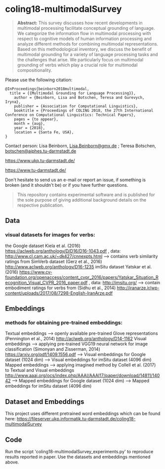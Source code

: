 # coling18-multimodalSurvey

> **Abstract:** This survey discusses how recent developments in multimodal processing facilitate conceptual grounding of language. We categorize the information flow in multimodal processing with respect to cognitive models of human information processing and analyze different methods for combining multimodal representations. Based on this methodological inventory, we discuss the benefit of multimodal grounding for a variety of language processing tasks and the challenges that arise. We particularly focus on multimodal grounding of verbs which play a crucial role for multimodal compositionality.

Please use the following citation:

```
@InProceedings{beinborn2018multimodal,
  title = {{Multimodal Grounding for Language Processing}},
	author = {Beinborn, Lisa and Botschen, Teresa and Gurevych, Iryna},
	publisher = {Association for Computational Linguistics},
	booktitle = {Proceedings of COLING 2018, the 27th International Conference on Computational Linguistics: Technical Papers},
	pages = {to appear},
	month = {aug},
	year = {2018},
	location = {Santa Fe, USA},
}
```

Contact person: Lisa Beinborn, Lisa.Beinborn@gmx.de ; Teresa Botschen, botschen@aiphes.tu-darmstadt.de 

https://www.ukp.tu-darmstadt.de/

https://www.tu-darmstadt.de/


Don't hesitate to send us an e-mail or report an issue, if something is broken (and it shouldn't be) or if you have further questions.

> This repository contains experimental software and is published for the sole purpose of giving additional background details on the respective publication. 


## Data
### visual datasets for images for verbs: 
the Google dataset Kiela et al. (2016) https://aclweb.org/anthology/D/D16/D16-1043.pdf , data: http://www.cl.cam.ac.uk/~dk427/cnnexpts.html
	--> contains verb similarity ratings from SimVerb dataset (Gerz et al., 2016) http://www.aclweb.org/anthology/D16-1235
imSitu dataset Yatskar et al. (2016) https://www.cv-foundation.org/openaccess/content_cvpr_2016/papers/Yatskar_Situation_Recognition_Visual_CVPR_2016_paper.pdf , data: http://imsitu.org/
	--> contain embodiment ratings for verbs from (Sidhu et al., 2014) http://iranarze.ir/wp-content/uploads/2017/08/7298-English-IranArze.pdf

## Embeddings
### methods for obtaining pre-trained embeddings:
Textual embeddings
	--> openly available pre-trained Glove representations (Pennington et al., 2014) http://aclweb.org/anthology/D14-1162
Visual embeddings
	--> applying pre-trained VGG19 neural network for image classification (Simonyan and Zisserman, 2014) https://arxiv.org/pdf/1409.1556.pdf
	--> Visual embeddings for Google dataset (1024 dim)
	--> Visual embeddings for imSitu dataset (4096 dim)
Mapped embeddings
	--> applying imagined method by Collell et al. (2017) to Textual and Visual embeddings http://www.aaai.org/ocs/index.php/AAAI/AAAI17/paper/download/14811/14042
	--> Mapped embeddings for Google dataset (1024 dim)
	--> Mapped embeddings for imSitu dataset (4096 dim)

## Dataset and Embeddings
This project uses different pretrained word embeddings which can be found here:
https://fileserver.ukp.informatik.tu-darmstadt.de/coling18-multimodalSurvey

## Code
Run the script 'coling18-multimodalSurvey_experiments.py' to reproduce results reported in paper. Use the datasets and embeddings mentioned above.

